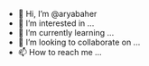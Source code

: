 - 👋 Hi, I’m @aryabaher
- 👀 I’m interested in ...
- 🌱 I’m currently learning ...
- 💞️ I’m looking to collaborate on ...
- 📫 How to reach me ...

<!---
aryabaher/aryabaher is a ✨ special ✨ repository because its `README.md` (this file) appears on your GitHub profile.
You can click the Preview link to take a look at your changes.
--->
